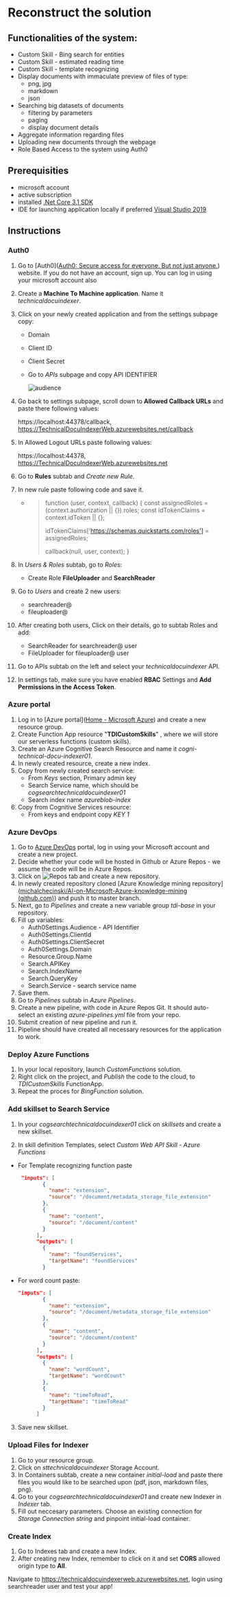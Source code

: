 # Reconstruct the solution



## Functionalities of the system:

- Custom Skill - Bing search for entities
- Custom Skill - estimated reading time
- Custom Skill - template recognizing
- Display documents with immaculate preview of files of type:
  - png, jpg
  - markdown
  - json
- Searching big datasets of documents
  - filtering by parameters
  - paging
  - display document details
- Aggregate information regarding files
- Uploading new documents through the webpage
- Role Based Access to the system using Auth0

## Prerequisities

- microsoft account
- active subscription
- installed [.Net Core 3.1 SDK](https://dotnet.microsoft.com/download/dotnet-core/3.1)
- IDE for launching application locally if preferred [Visual Studio 2019](https://visualstudio.microsoft.com/pl/vs/)

## Instructions

### Auth0

1. Go to [Auth0]([Auth0: Secure access for everyone. But not just anyone.](https://auth0.com/)) website. If you do not have an account, sign up. You can log in using your microsoft account also

2. Create a **Machine To Machine application**. Name it *technicaldocuindexer*.

3. Click on your newly created application and from the settings subpage copy:

   - Domain

   - Client ID

   - Client Secret

   - Go to *APIs* subpage and copy API IDENTIFIER

     ![audience](https://github.com/michalchecinski/AI-on-Microsoft-Azure-knowledge-mining/blob/master/images/audience.PNG?raw=true)

4. Go back to settings subpage, scroll down to **Allowed Callback URLs** and paste there following values:

   https://localhost:44378/callback, https://TechnicalDocuIndexerWeb.azurewebsites.net/callback

5. In Allowed Logout URLs paste following values:

   https://localhost:44378, https://TechnicalDocuIndexerWeb.azurewebsites.net

6. Go to **Rules** subtab and *Create new Rule*.

7. In new rule paste following code and save it.

   - >  function (user, context, callback) {
     >   const assignedRoles = (context.authorization || {}).roles;
     >   const idTokenClaims = context.idToken || {};
     >
     >   idTokenClaims['https://schemas.quickstarts.com/roles'] = assignedRoles;
     >
     >   callback(null, user, context);
     > }

8. In *Users & Roles* subtab, go to *Roles*:

   - Create Role **FileUploader** and **SearchReader**

9. Go to *Users* and create 2 new users:

   - searchreader@<yourchoiceofdomain>
   - fileuploader@<yourchoiceofdomain>

10. After creating both users, Click on their details, go to subtab Roles and add:

    - SearchReader for searchreader@ user
    - FileUploader for fileuploader@ user

11. Go to APIs subtab on the left and select your *technicaldocuindexer* API.

12. In settings tab, make sure you have enabled **RBAC** Settings and **Add Permissions in the Access Token**.

### Azure portal 

1. Log in to [Azure portal]([Home - Microsoft Azure](https://portal.azure.com/#home)) and create a new resource group.
2. Create Function App resource "**TDICustomSkills**" , where we will store our serverless functions (custom skills).
3. Create an Azure Cognitive Search Resource and name it *cogni-technical-docu-indexer01*.
4. In newly created resource, create a new index.
5. Copy from newly created search service:
   - From *Keys* section, Primary admin key
   - Search Service name, which should be *cogsearchtechnicaldocuindexer01*
   - Search index name *azureblob-index*
6. Copy from Cognitive Services resource:
   - From keys and endpoint copy *KEY 1*

### Azure DevOps 

1. Go to [Azure DevOps](https://dev.azure.com/) portal, log in using your Microsoft account and create a new project.
2. Decide whether your code will be hosted in Github or Azure Repos - we assume the code will be in Azure Repos.
3. Click on ![Repos](https://github.com/michalchecinski/AI-on-Microsoft-Azure-knowledge-mining/blob/master/images/Repos.PNG?raw=true) tab and create a new repository.
4. In newly created repository cloned [Azure Knowledge mining repository]([michalchecinski/AI-on-Microsoft-Azure-knowledge-mining (github.com)](https://github.com/michalchecinski/AI-on-Microsoft-Azure-knowledge-mining)) and push it to master branch.
5. Next, go to *Pipelines* and create a new variable group *tdi-base* in your repository.
6. Fill up variables:
   - Auth0Settings.Audience - API Identifier
   - Auth0Settings.ClientId
   - Auth0Settings.ClientSecret
   - Auth0Settings.Domain
   - Resource.Group.Name
   - Search.APIKey
   - Search.IndexName
   - Search.QueryKey
   - Search.Service - search service name
7. Save them.
8. Go to *Pipelines* subtab in *Azure Pipelines*.
9. Create a new pipeline, with code in Azure Repos Git. It should auto-select an existing *azure-pipelines.yml* file from your repo.
10. Submit creation of new pipeline and run it.
11. Pipeline should have created all necessary resources for the application to work.

### Deploy Azure Functions

1. In your local repository, launch *CustomFunctions* solution.
2. Right click on the project, and *Publish* the code to the cloud, to *TDICustomSkills* FunctionApp.
3. Repeat the proces for *BingFunction* solution.

### Add skillset to Search Service

1. In your *cogsearchtechnicaldocuindexer01* click on *skillsets* and create a new skillset.

2.  In skill definition Templates, select *Custom Web API Skill - Azure Functions*

   - For Template recognizing function paste 

     ```json
      "inputs": [
             {
               "name": "extension",
               "source": "/document/metadata_storage_file_extension"
             },
             {
               "name": "content",
               "source": "/document/content"
             }
           ],
           "outputs": [
             {
               "name": "foundServices",
               "targetName": "foundServices"
             }
     ```

   - For word count paste:

     ```json
     "inputs": [
             {
               "name": "extension",
               "source": "/document/metadata_storage_file_extension"
             },
             {
               "name": "content",
               "source": "/document/content"
             }
           ],
           "outputs": [
             {
               "name": "wordCount",
               "targetName": "wordCount"
             },
             {
               "name": "timeToRead",
               "targetName": "timeToRead"
             }
           ]
     ```

3. Save new skillset.

### Upload Files for Indexer

1. Go to your resource group.
2. Click on *sttechnicaldocuindexer* Storage Account.
3. In Containers subtab, create a new container *initial-load* and paste there files you would like to be searched upon (pdf, json, markdown files, png).
4. Go to your *cogsearchtechnicaldocuindexer01* and create new Indexer in *Indexer* tab.
5. Fill out neccesary parameters. Choose an existing connection for *Storage Connection string* and pinpoint initial-load container.

### Create Index

1. Go to Indexes tab and create a new Index.
2. After creating new Index, remember to click on it and set **CORS** allowed origin type to **All**.

Navigate to https://technicaldocuindexerweb.azurewebsites.net, login using searchreader user and test your app!



